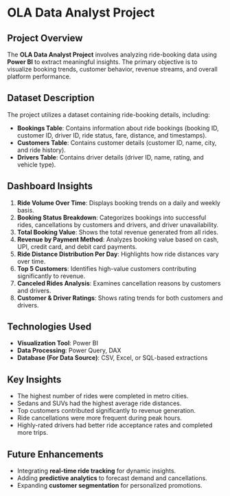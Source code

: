 # OLA Data Analyst Project

## Project Overview
The **OLA Data Analyst Project** involves analyzing ride-booking data using **Power BI** to extract meaningful insights. The primary objective is to visualize booking trends, customer behavior, revenue streams, and overall platform performance.

## Dataset Description
The project utilizes a dataset containing ride-booking details, including:
- **Bookings Table**: Contains information about ride bookings (booking ID, customer ID, driver ID, ride status, fare, distance, and timestamps).
- **Customers Table**: Contains customer details (customer ID, name, city, and ride history).
- **Drivers Table**: Contains driver details (driver ID, name, rating, and vehicle type).

## Dashboard Insights
1. **Ride Volume Over Time**: Displays booking trends on a daily and weekly basis.
2. **Booking Status Breakdown**: Categorizes bookings into successful rides, cancellations by customers and drivers, and driver unavailability.
3. **Total Booking Value**: Shows the total revenue generated from all rides.
4. **Revenue by Payment Method**: Analyzes booking value based on cash, UPI, credit card, and debit card payments.
5. **Ride Distance Distribution Per Day**: Highlights how ride distances vary over time.
6. **Top 5 Customers**: Identifies high-value customers contributing significantly to revenue.
7. **Canceled Rides Analysis**: Examines cancellation reasons by customers and drivers.
8. **Customer & Driver Ratings**: Shows rating trends for both customers and drivers.

## Technologies Used
- **Visualization Tool**: Power BI
- **Data Processing**: Power Query, DAX
- **Database (For Data Source)**: CSV, Excel, or SQL-based extractions

## Key Insights
- The highest number of rides were completed in metro cities.
- Sedans and SUVs had the highest average ride distances.
- Top customers contributed significantly to revenue generation.
- Ride cancellations were more frequent during peak hours.
- Highly-rated drivers had better ride acceptance rates and completed more trips.

## Future Enhancements
- Integrating **real-time ride tracking** for dynamic insights.
- Adding **predictive analytics** to forecast demand and cancellations.
- Expanding **customer segmentation** for personalized promotions.



